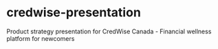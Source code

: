 # credwise-presentation
Product strategy presentation for CredWise Canada - Financial wellness platform for newcomers
